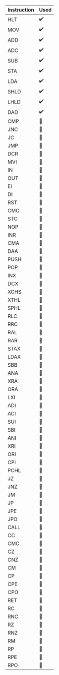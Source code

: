 | Instruction |  Used   |
| ----------- | ------- |
| HLT | :heavy_check_mark: | 
| MOV | :heavy_check_mark: |
| ADD | :heavy_check_mark: |
| ADC | :heavy_check_mark: |
| SUB | :heavy_check_mark: |
| STA | :heavy_check_mark: |
| LDA | :heavy_check_mark: |
| SHLD | :heavy_check_mark: |
| LHLD | :heavy_check_mark: |
| DAD | :heavy_check_mark: |
| CMP | :large_orange_diamond: |
| JNC | :large_orange_diamond: |
| JC | :large_orange_diamond: |
| JMP | :large_orange_diamond: |
| DCR | :large_orange_diamond: |
| MVI | :large_orange_diamond: |
| IN | :red_circle: |
| OUT  | :red_circle: |
| EI | :red_circle: |
| DI | :red_circle: |
| RST | :red_circle: |
| CMC | :red_circle: |
| STC | :red_circle: |
| NOP | :red_circle: |
| INR | :red_circle: |
| CMA | :red_circle: |
| DAA | :red_circle: |
| PUSH | :red_circle: |
| POP | :red_circle: |
| INX | :red_circle: |
| DCX | :red_circle: |
| XCHS | :red_circle: |
| XTHL | :red_circle: |
| SPHL | :red_circle: |
| RLC | :red_circle: |
| RRC | :red_circle: |
| RAL | :red_circle: |
| RAR | :red_circle: |
| STAX | :red_circle: |
| LDAX | :red_circle: |
| SBB | :red_circle: |
| ANA | :red_circle: |
| XRA | :red_circle: |
| ORA | :red_circle: |
| LXI | :red_circle: |
| ADI | :red_circle: |
| ACI | :red_circle: |
| SUI | :red_circle: |
| SBI | :red_circle: |
| ANI | :red_circle: |
| XRI | :red_circle: |
| ORI | :red_circle: |
| CPI | :red_circle: |
| PCHL | :red_circle: |
| JZ | :red_circle: |
| JNZ | :red_circle: |
| JM | :red_circle: |
| JP | :red_circle: |
| JPE | :red_circle: |
| JPO | :red_circle: |
| CALL | :red_circle: |
| CC | :red_circle: |
| CMC | :red_circle: |
| CZ | :red_circle: |
| CNZ | :red_circle: |
| CM | :red_circle: |
| CP | :red_circle: |
| CPE | :red_circle: |
| CPO | :red_circle: |
| RET | :red_circle: |
| RC | :red_circle: |
| RNC | :red_circle: |
| RZ | :red_circle: |
| RNZ | :red_circle: |
| RM | :red_circle: |
| RP | :red_circle: |
| RPE | :red_circle: |
| RPO | :red_circle: |